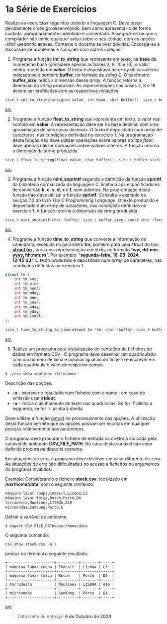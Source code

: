 # 1a Série de Exercícios

Realize os exercícios seguintes usando a linguagem C. Deve testar devidamente o código desenvolvido, bem como apresentá-lo de forma cuidada, apropriadamente indentado e comentado. Assegure-se de que o compilador não emite qualquer aviso sobre o seu código, com as opções *‐Wall ‐pedantic* activas. Contacte o docente se tiver dúvidas. Encoraja-se a discussão de problemas e soluções com outros colegas.

1. Programe a função **int_to_string** que representa em texto, na **base** de numeração base (considere apenas as bases 2, 8, 10 e 16), o valor inteiro recebido em **value**. O texto é depositado no *array* de caracteres indicado pelo ponteiro **buffer**, no formato de *string C*. O parâmetro **buffer_size** indica a dimensão desse *array*. A função retorna a dimensão da *string* produzida. As representações nas bases 2, 8 e 16 devem ser
prefixadas com as respectivas notações.
```c
size_t int_to_string(unsigned value, int base, char buffer[], size_t buffer_size);
```
[src](int_to_string.c)

2. Programe a função **float_to_string** que representa em texto, o valor real contido em **value**. A representação deve ser na base decimal com uma aproximação de seis casas decimais. O texto é depositado num *array* de caracteres, nas condições definidas no exercício 1. Na programação desta função não deve utilizar operações sobre valores do tipo *float*, deve apenas utilizar operações sobre valores inteiros. A função retorna a dimensão da string produzida.
```c
size_t float_to_string(float value, char buffer[], size_t buffer_size)
```
[src](float_to_string.c)

3. Programe a função **mini_snprintf** segundo a definição da função **sprintf** da biblioteca normalizada da linguagem C, limitada aos especificadores de conversão **b**, **c**, **s**, **d**, **x** e **f**, sem adornos. Na programação desta função não deve utilizar a função **sprintf**. Consulte o exemplo da secção 7.3 do livro *The C Programming Language*. O texto produzido é depositado num *array* de caracteres, nas condições definidas no exercício 1. A função retorna a dimensão da *string* produzida.
```c
size_t mini_snprintf(char *buffer, size_t buffer_size, const char *format, ...);
```
[src](mini_snprintf)

4. Programe a função **time_to_string** que converte a informação de calendário, recebida no parâmetro **tm**, ponteiro para uma *struct* do tipo **[struct tm](http://www.cplusplus.com/reference/ctime/tm/)** , para uma representação em texto, no formato “**ww, dd‐mm‐yyyy, hh:mm:ss**”. Por exemplo: ”**segunda-feira, 16-09-2024, 12:45:23**”. O texto produzido é
depositado num *array* de caracteres, nas condições definidas no exercício 1.
```c
struct tm {
	int tm_sec;
	int tm_min;
	int tm_hour;
	int tm_mday;
	int tm_mon;
	int tm_year;
	int tm_wday;
	int tm_yday;
	int tm_isdst;
};

size_t time_to_string_to_time(struct tm *tm, char *buffer, size_t buffer_size);
```
[src](time_to_string.c)

5.  Realize um programa para visualização do conteúdo de ficheiros de dados em formato CSV . O programa deve desenhar um quadriculado com um número de linha e colunas igual ao do ficheiro e escrever em cada quadrícula o valor do respetivo campo.
```terminal
$ ./csv_show <option> <filename>
```

Descrição das opções:
- **-o <filiname>** - escrever o resultado num ficheiro com o nome **<filename>**; em caso de omissão usar **stdout**;
- **-a <alignment>** - indica o alinhamento do texto nas quadriculas. Se **<alignment>** for 'l' alinha à esquerda, se for 'r' alinha à direita.

Deve utilizar a função [getopt](https://pubs.opengroup.org/onlinepubs/9699919799/) no processamento das opções. A utilização desta função permite que as opções possam ser escritas em qualquer posição relativamente aos parâmetros.

O programa deve procurar o ficheiro de entrada na diretoria indicada pela variável de ambiente **CSV_FILE_PATH**. No caso desta variável não estar definida procura na diretoria corrente.

Em situações de erro, o programa deve devolver um valor diferente de zero. As situações de erro são dificuldades no acesso a ficheiros ou argumentos do programa inválidos.

Exemplo:
Considerando o ficheiro **stock.csv**, localizado em **/usr/home/data**, com o seguinte conteúdo:
```txt
máquina lavar roupa,Indesit,Lisboa,L3
máquina lavar loiça,Bosch,Porto,D4
torradeira,Moulinex,LISBOA,A10
microondas,Samsung,Porto,E
```

Definir a variável de ambiente:
```terminal
$ export CSV_FILE_PATH=/usr/home/data
```

O seguinte comando:
```terminal
csv_show stock.csv -a l
```
produz no terminal o seguinte resultado:
```terminal
+‐‐‐‐‐‐‐‐‐‐‐‐‐‐‐‐‐‐‐‐‐+‐‐‐‐‐‐‐‐‐‐+‐‐‐‐‐‐‐‐+‐‐‐‐‐+
| máquina lavar roupa | Indesit  | Lisboa | L3  |
+‐‐‐‐‐‐‐‐‐‐‐‐‐‐‐‐‐‐‐‐‐+‐‐‐‐‐‐‐‐‐‐+‐‐‐‐‐‐‐‐+‐‐‐‐‐+
| máquina lavar loiça | Bosch    | Porto  | D4  |
+‐‐‐‐‐‐‐‐‐‐‐‐‐‐‐‐‐‐‐‐‐+‐‐‐‐‐‐‐‐‐‐+‐‐‐‐‐‐‐‐+‐‐‐‐‐+
| torradeira          | Moulinex | LISBOA | A10 |
+‐‐‐‐‐‐‐‐‐‐‐‐‐‐‐‐‐‐‐‐‐+‐‐‐‐‐‐‐‐‐‐+‐‐‐‐‐‐‐‐+‐‐‐‐‐+
| microondas          | Samsung  | Porto  | E4  |
+‐‐‐‐‐‐‐‐‐‐‐‐‐‐‐‐‐‐‐‐‐+‐‐‐‐‐‐‐‐‐‐+‐‐‐‐‐‐‐‐+‐‐‐‐‐+
```
[src](csv_show.c)

> Data limite de entrega: **6 de Outubro de 2024**
